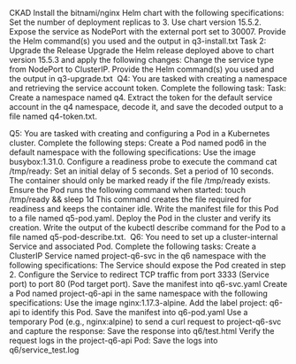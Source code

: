 CKAD
Install the bitnami/nginx Helm chart with the following specifications:
Set the number of deployment replicas to 3.
Use chart version 15.5.2.
Expose the service as NodePort with the external port set to 30007.
Provide the Helm command(s) you used and the output in q3-install.txt
Task 2: Upgrade the Release
Upgrade the Helm release deployed above to chart version 15.5.3 and apply the following changes:
Change the service type from NodePort to ClusterIP.
Provide the Helm command(s) you used and the output in q3-upgrade.txt
​
Q4:
You are tasked with creating a namespace and retrieving the service account token. Complete the following task:
Task:
Create a namespace named q4.
Extract the token for the default service account in the q4 namespace, decode it, and save the decoded output to a file named q4-token.txt.

Q5:
You are tasked with creating and configuring a Pod in a Kubernetes cluster. Complete the following steps:
Create a Pod named pod6 in the default namespace with the following specifications:
Use the image busybox:1.31.0.
Configure a readiness probe to execute the command cat /tmp/ready:
Set an initial delay of 5 seconds.
Set a period of 10 seconds.
The container should only be marked ready if the file /tmp/ready exists.
Ensure the Pod runs the following command when started:
touch /tmp/ready && sleep 1d
This command creates the file required for readiness and keeps the container idle.
Write the manifest file for this Pod to a file named q5-pod.yaml.
Deploy the Pod in the cluster and verify its creation.
Write the output of the kubectl describe command for the Pod to a file named q5-pod-describe.txt.
​
Q6:
You need to set up a cluster-internal Service and associated Pod. Complete the following tasks:
Create a ClusterIP Service named project-q6-svc in the q6 namespace with the following specifications:
The Service should expose the Pod created in step 2.
Configure the Service to redirect TCP traffic from port 3333 (Service port) to port 80 (Pod target port).
Save the manifest into q6-svc.yaml
Create a Pod named project-q6-api in the same namespace with the following specifications:
Use the image nginx:1.17.3-alpine.
Add the label project: q6-api to identify this Pod.
Save the manifest into q6-pod.yaml
Use a temporary Pod (e.g., nginx:alpine) to send a curl request to project-q6-svc and capture the response:
Save the response into q6/test.html
Verify the request logs in the project-q6-api Pod:
Save the logs into q6/service_test.log 
